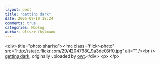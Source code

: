 ```yaml
---
layout: post
title: "getting dark"
date: 2005-09-10 18:24
comments: true
categories: Moblog
author: Oliver Thylmann
---
```



&lt;div&gt;	[ title=&quot;photo sharing&quot;&gt;&lt;img class=&quot;flickr-photo&quot; src=&quot;http://static.flickr.com/29/42047980_9a3de03ff0.jpg&quot; alt=&quot;&quot; /&gt;](http://www.flickr.com/photos/oliver/42047980/)&lt;br /&gt;	[getting dark](http://www.flickr.com/photos/oliver/42047980/), originally uploaded by [owt](http://www.flickr.com/people/oliver/).&lt;/div&gt;				&lt;p&gt;	&lt;/p&gt;



